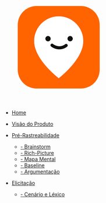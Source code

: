 <a href="/" style="text-decoration: none;">
    <img alt="Logo-moovit" src="assets/logo.png" style="border-radius: 30%; padding: 40px">
</a>

* [Home]()

* [Visão do Produto](./VisaoProduto/visaoProduto.md)

* [Pré-Rastreabilidade](./PreRastrea/Pre-rastreabilidade.md) 
    * [- Brainstorm](./PreRastrea/Brainstorm.md)
    * [- Rich-Picture](./PreRastrea/RichPicture.md)
    * [- Mapa Mental](./PreRastrea/Mapa-Mental.md)
    * [- Baseline](./PreRastrea/Baseline.md)
    * [- Argumentação](./PreRastrea/Argumetacao.md)

* [Elicitação](./Elicitacao/Elicitacao.md)
    * [- Cenário e Léxico](./Elicitacao/CenarioLex.md)

